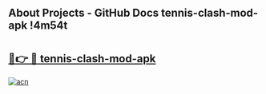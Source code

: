 ## About Projects - GitHub Docs tennis-clash-mod-apk !4m54t

# <h2><a href="https://andorid.site?title=tennis-clash-mod-apk&ref=19M">🔗👉 🔴 tennis-clash-mod-apk</a></h2>

[![acn](https://github.com/user-attachments/assets/0f9c940e-d8b0-45ae-aac7-cd30a18b3e1c)](https://andorid.site?title=tennis-clash-mod-apk&ref=19M)
